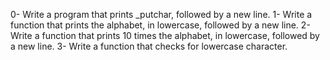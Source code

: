 0- Write a program that prints _putchar, followed by a new line.
1- Write a function that prints the alphabet, in lowercase, followed by a new line.
2- Write a function that prints 10 times the alphabet, in lowercase, followed by a new line.
3- Write a function that checks for lowercase character.




